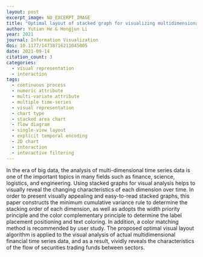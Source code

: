 ```yaml
---
layout: post
excerpt_image: NO_EXCERPT_IMAGE
title: "Optimal layout of stacked graph for visualizing multidimensional financial time series data"
author: Yutian He & Hongjun Li
year: 2021
journal: Information Visualization
doi: 10.1177/14738716211045005
date: 2021-09-14
citation_count: 3
categories:
  - visual representation
  - interaction
tags:
  - continuous process
  - numeric attribute
  - multi-variate attribute
  - multiple time-series
  - visual representation
  - chart type
  - stacked area chart
  - flow diagram
  - single-view layout
  - explicit temporal encoding
  - 2D chart
  - interaction
  - interactive filtering
---
```

In the era of big data, the analysis of multi-dimensional time series data is one of the important topics in many fields such as finance, science, logistics, and engineering. Using stacked graphs for visual analysis helps to visually reveal the changing characteristics of each dimension over time. In order to present visually appealing and easy-to-read stacked graphs, this paper constructs the minimum cumulative variance rule to determine the stacking order of each dimension, as well as adopts the width priority principle and the color complementary principle to determine the label placement positioning and text coloring. In addition, a color matching method is recommended by user study. The proposed optimal visual layout algorithm is applied to the visual analysis of actual multidimensional financial time series data, and as a result, vividly reveals the characteristics of the flow of securities trading funds between sectors.
